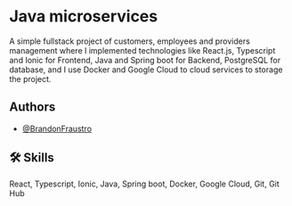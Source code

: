 # Java microservices


A simple fullstack project of customers, employees and providers management where I implemented technologies like React.js, Typescript and Ionic for Frontend, Java and Spring boot for Backend, PostgreSQL for database, and I use Docker and Google Cloud to cloud services to storage the project.


## Authors

- [@BrandonFraustro](https://github.com/BrandonFraustro)



## 🛠 Skills
React, Typescript, Ionic, Java, Spring boot, Docker, Google Cloud, Git, Git Hub

